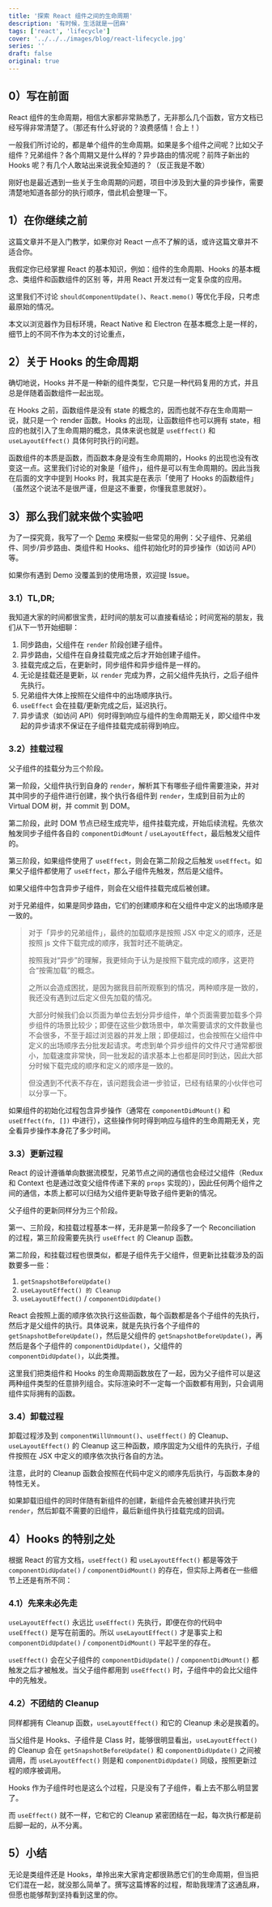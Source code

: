 ```yaml
---
title: '探索 React 组件之间的生命周期'
description: '有时候，生活就是一团麻'
tags: ['react', 'lifecycle']
cover: '../../../images/blog/react-lifecycle.jpg'
series: ''
draft: false
original: true
---
```


## 0）写在前面

React 组件的生命周期，相信大家都非常熟悉了，无非那么几个函数，官方文档已经写得非常清楚了。（那还有什么好说的？浪费感情！合上！）

一般我们所讨论的，都是单个组件的生命周期。如果是多个组件之间呢？比如父子组件？兄弟组件？各个周期又是什么样的？异步路由的情况呢？前阵子新出的 Hooks 呢？有几个人敢站出来说我全知道的？（反正我是不敢）

刚好也是最近遇到一些关于生命周期的问题，项目中涉及到大量的异步操作，需要清楚地知道各部分的执行顺序，借此机会整理一下。

## 1）在你继续之前

这篇文章并不是入门教学，如果你对 React 一点不了解的话，或许这篇文章并不适合你。

我假定你已经掌握 React 的基本知识，例如：组件的生命周期、Hooks 的基本概念、类组件和函数组件的区别 等，并用 React 开发过有一定复杂度的应用。

这里我们不讨论 `shouldComponentUpdate()`、`React.memo()` 等优化手段，只考虑最原始的情况。

本文以浏览器作为目标环境，React Native 和 Electron 在基本概念上是一样的，细节上的不同不作为本文的讨论重点，

## 2）关于 Hooks 的生命周期

确切地说，Hooks 并不是一种新的组件类型，它只是一种代码复用的方式，并且总是伴随着函数组件一起出现。

在 Hooks 之前，函数组件是没有 state 的概念的，因而也就不存在生命周期一说，就只是一个 render 函数。Hooks 的出现，让函数组件也可以拥有 state，相应的也就引入了生命周期的概念，具体来说也就是 `useEffect()` 和 `useLayoutEffect()` 具体何时执行的问题。

函数组件的本质是函数，而函数本身是没有生命周期的，Hooks 的出现也没有改变这一点。这里我们讨论的对象是「组件」，组件是可以有生命周期的。因此当我在后面的文字中提到 Hooks 时，我其实是在表示「使用了 Hooks 的函数组件」（虽然这个说法不是很严谨，但是这不重要，你懂我意思就好）。

## 3）那么我们就来做个实验吧

为了一探究竟，我写了一个 [Demo](https://thewashingtonhua.github.io/react-lifecycle) 来模拟一些常见的用例：父子组件、兄弟组件、同步/异步路由、类组件和 Hooks、组件初始化时的异步操作（如访问 API）等。

如果你有遇到 Demo 没覆盖到的使用场景，欢迎提 Issue。

### 3.1）TL,DR;

我知道大家的时间都很宝贵，赶时间的朋友可以直接看结论；时间宽裕的朋友，我们从下一节开始细聊：

1. 同步路由，父组件在 `render` 阶段创建子组件。
2. 异步路由，父组件在自身挂载完成之后才开始创建子组件。
3. 挂载完成之后，在更新时，同步组件和异步组件是一样的。
4. 无论是挂载还是更新，以 `render` 完成为界，之前父组件先执行，之后子组件先执行。
5. 兄弟组件大体上按照在父组件中的出场顺序执行。
6. `useEffect` 会在挂载/更新完成之后，延迟执行。
7. 异步请求（如访问 API）何时得到响应与组件的生命周期无关，即父组件中发起的异步请求不保证在子组件挂载完成前得到响应。

### 3.2）挂载过程

父子组件的挂载分为三个阶段。

第一阶段，父组件执行到自身的 `render`，解析其下有哪些子组件需要渲染，并对其中同步的子组件进行创建，挨个执行各组件到 `render`，生成到目前为止的 Virtual DOM 树，并 commit 到 DOM。

第二阶段，此时 DOM 节点已经生成完毕，组件挂载完成，开始后续流程。先依次触发同步子组件各自的 `componentDidMount` / `useLayoutEffect`，最后触发父组件的。

第三阶段，如果组件使用了 `useEffect`，则会在第二阶段之后触发 `useEffect`。如果父子组件都使用了 `useEffect`，那么子组件先触发，然后是父组件。

如果父组件中包含异步子组件，则会在父组件挂载完成后被创建。

对于兄弟组件，如果是同步路由，它们的创建顺序和在父组件中定义的出场顺序是一致的。

> 对于「异步的兄弟组件」，最终的加载顺序是按照 JSX 中定义的顺序，还是按照 js 文件下载完成的顺序，我暂时还不能确定。
>
> 按照我对“异步”的理解，我更倾向于认为是按照下载完成的顺序，这更符合“按需加载”的概念。
>
> 之所以会造成困扰，是因为据我目前所观察到的情况，两种顺序是一致的，我还没有遇到过后定义但先加载的情况。
>
> 大部分时候我们会以页面为单位去划分异步组件，单个页面需要加载多个异步组件的场景比较少；即便在这些少数场景中，单次需要请求的文件数量也不会很多，不至于超过浏览器的并发上限；即便超过，也会按照在父组件中定义的出场顺序去分批发起请求。考虑到单个异步组件的文件尺寸通常都很小，加载速度非常快，同一批发起的请求基本上也都是同时到达，因此大部分时候下载完成的顺序和定义的顺序是一致的。
>
> 但没遇到不代表不存在，该问题我会进一步验证，已经有结果的小伙伴也可以分享一下。

如果组件的初始化过程包含异步操作（通常在 `componentDidMount()` 和 `useEffect(fn, [])` 中进行），这些操作何时得到响应与组件的生命周期无关，完全看异步操作本身花了多少时间。

### 3.3）更新过程

React 的设计遵循单向数据流模型，兄弟节点之间的通信也会经过父组件（Redux 和 Context 也是通过改变父组件传递下来的 `props` 实现的），因此任何两个组件之间的通信，本质上都可以归结为父组件更新导致子组件更新的情况。

父子组件的更新同样分为三个阶段。

第一、三阶段，和挂载过程基本一样，无非是第一阶段多了一个 Reconciliation 的过程，第三阶段需要先执行 `useEffect` 的 Cleanup 函数。

第二阶段，和挂载过程也很类似，都是子组件先于父组件，但更新比挂载涉及的函数要多一些：

1. `getSnapshotBeforeUpdate()`
2. `useLayoutEffect() 的 Cleanup`
3. `useLayoutEffect()` / `componentDidUpdate()`

React 会按照上面的顺序依次执行这些函数，每个函数都是各个子组件的先执行，然后才是父组件的执行。具体说来，就是先执行各个子组件的 `getSnapshotBeforeUpdate()`，然后是父组件的 `getSnapshotBeforeUpdate()`，再然后是各个子组件的 `componentDidUpdate()`，父组件的 `componentDidUpdate()`，以此类推。

这里我们把类组件和 Hooks 的生命周期函数放在了一起，因为父子组件可以是这两种组件类型的任意排列组合。实际渲染时不一定每一个函数都有用到，只会调用组件实际拥有的函数。

### 3.4）卸载过程

卸载过程涉及到 `componentWillUnmount()`、`useEffect()` 的 Cleanup、`useLayoutEffect()` 的 Cleanup 这三种函数，顺序固定为父组件的先执行，子组件按照在 JSX 中定义的顺序依次执行各自的方法。

注意，此时的 Cleanup 函数会按照在代码中定义的顺序先后执行，与函数本身的特性无关。

如果卸载旧组件的同时伴随有新组件的创建，新组件会先被创建并执行完 `render`，然后卸载不需要的旧组件，最后新组件执行挂载完成的回调。

## 4）Hooks 的特别之处

根据 React 的官方文档，`useEffect()` 和 `useLayoutEffect()` 都是等效于 `componentDidUpdate()` / `componentDidMount()` 的存在，但实际上两者在一些细节上还是有所不同：

### 4.1）先来未必先走

`useLayoutEffect()` 永远比 `useEffect()` 先执行，即便在你的代码中 `useEffect()` 是写在前面的。所以 `useLayoutEffect()` 才是事实上和 `componentDidUpdate()` / `componentDidMount()` 平起平坐的存在。

`useEffect()` 会在父子组件的 `componentDidUpdate()` / `componentDidMount()` 都触发之后才被触发。当父子组件都用到 `useEffect()` 时，子组件中的会比父组件中的先触发。

### 4.2）不团结的 Cleanup

同样都拥有 Cleanup 函数，`useLayoutEffect()` 和它的 Cleanup 未必是挨着的。

当父组件是 Hooks、子组件是 Class 时，能够很明显看出，`useLayoutEffect()` 的 Cleanup 会在 `getSnapshotBeforeUpdate()` 和 `componentDidUpdate()` 之间被调用，而 `useLayoutEffect()` 则是和 `componentDidUpdate()` 同级，按照更新过程的顺序被调用。

Hooks 作为子组件时也是这么个过程，只是没有了子组件，看上去不那么明显罢了。

而 `useEffect()` 就不一样，它和它的 Cleanup 紧密团结在一起，每次执行都是前后脚一起的，从不分离。

## 5）小结

无论是类组件还是 Hooks，单拎出来大家肯定都很熟悉它们的生命周期，但当把它们混在一起，就没那么简单了。撰写这篇博客的过程，帮助我理清了这通乱麻，但愿也能够帮到坚持看到这里的你。
